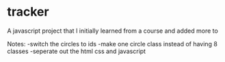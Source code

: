 # tracker
A javascript project that I initially learned from a course and added more to

Notes: 
-switch the circles to ids 
-make one circle class instead of having 8 classes
-seperate out the html css and javascript
